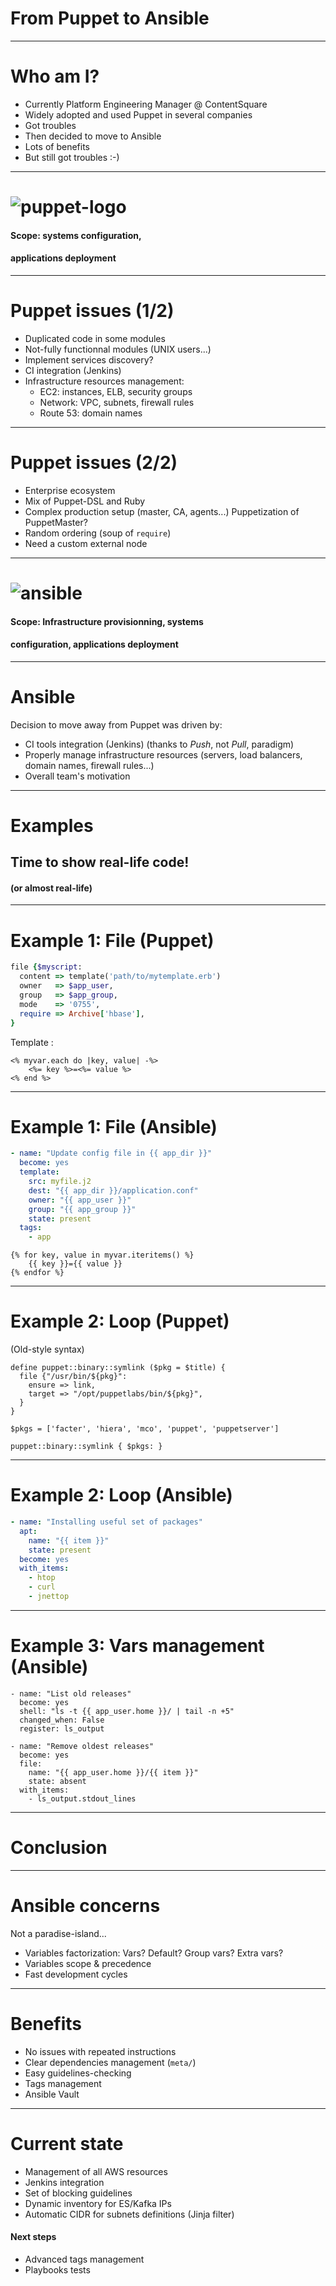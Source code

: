 <!-- $theme: gaia -->
<!-- $size: 16:9 -->

# From Puppet to Ansible

<!-- *template: invert -->


---
# Who am I?

<!-- footer: Adrien Mogenet - From Puppet to Ansible [2017] -->

- Currently Platform Engineering Manager @ ContentSquare
- Widely adopted and used Puppet in several companies
- Got troubles
- Then decided to move to Ansible
- Lots of benefits
- But still got troubles :-)


---
# ![puppet-logo](http://www.camptocamp.com/wp-content/uploads/logo_puppet.png)

#### Scope: systems configuration,
#### applications deployment


---
# Puppet issues (1/2)

- Duplicated code in some modules
- Not-fully functionnal modules (UNIX users...)
- Implement services discovery?
- CI integration (Jenkins)
- Infrastructure resources management:
	-  EC2: instances, ELB, security groups
	-  Network: VPC, subnets, firewall rules
	-  Route 53: domain names


---
# Puppet issues (2/2)

- Enterprise ecosystem
- Mix of Puppet-DSL and Ruby
- Complex production setup (master, CA, agents...)
  Puppetization of PuppetMaster?
- Random ordering (soup of `require`)
- Need a custom external node


---
# ![ansible](http://blogs.missouristate.edu/cio/files/2016/06/ansible-logo.png)

#### Scope: Infrastructure provisionning, systems
#### configuration, applications deployment


---
# Ansible

Decision to move away from Puppet was driven by:

- CI tools integration (Jenkins)
  (thanks to _Push_, not _Pull_, paradigm)
- Properly manage infrastructure resources
  (servers, load balancers, domain names, firewall rules...)
- Overall team's motivation


---
# Examples

## Time to show real-life code!
#### (or almost real-life)


---
# Example 1: File (Puppet)

```ruby
file {$myscript:
  content => template('path/to/mytemplate.erb')
  owner   => $app_user,
  group   => $app_group,
  mode    => '0755',
  require => Archive['hbase'],
}
```

Template :

```
<% myvar.each do |key, value| -%>
    <%= key %>=<%= value %>
<% end %>
```


---
# Example 1: File (Ansible)

```yaml
- name: "Update config file in {{ app_dir }}"
  become: yes
  template:
    src: myfile.j2
    dest: "{{ app_dir }}/application.conf"
    owner: "{{ app_user }}"
    group: "{{ app_group }}"
    state: present
  tags:
    - app
```

```
{% for key, value in myvar.iteritems() %}
	{{ key }}={{ value }}
{% endfor %}
```


---
# Example 2: Loop (Puppet)

(Old-style syntax)

```
define puppet::binary::symlink ($pkg = $title) {
  file {"/usr/bin/${pkg}":
    ensure => link,
    target => "/opt/puppetlabs/bin/${pkg}",
  }
}

$pkgs = ['facter', 'hiera', 'mco', 'puppet', 'puppetserver']

puppet::binary::symlink { $pkgs: }
```


---
# Example 2: Loop (Ansible)

```yaml
- name: "Installing useful set of packages"
  apt:
    name: "{{ item }}"
    state: present
  become: yes
  with_items:
    - htop
    - curl
    - jnettop
```


---
# Example 3: Vars management (Ansible)

```
- name: "List old releases"
  become: yes
  shell: "ls -t {{ app_user.home }}/ | tail -n +5"
  changed_when: False
  register: ls_output

- name: "Remove oldest releases"
  become: yes
  file:
    name: "{{ app_user.home }}/{{ item }}"
    state: absent
  with_items:
    - ls_output.stdout_lines
```


---
# Conclusion

<!-- *template: invert -->


---
# Ansible concerns

Not a paradise-island...

- Variables factorization:
  Vars? Default? Group vars? Extra vars?
- Variables scope & precedence
- Fast development cycles


---
# Benefits

- No issues with repeated instructions
- Clear dependencies management (`meta/`)
- Easy guidelines-checking
- Tags management
- Ansible Vault


---
# Current state

<!-- footer: -->

- Management of all AWS resources
- Jenkins integration
- Set of blocking guidelines
- Dynamic inventory for ES/Kafka IPs
- Automatic CIDR for subnets definitions (Jinja filter)

#### Next steps

- Advanced tags management
- Playbooks tests


<!--

Notes:

- Handling facts
- Architecture differences (Puppetmaster, CA... vs serverless Ansible)
- Why not using both?
- Documentations

-->
